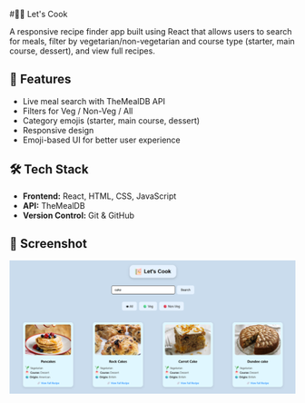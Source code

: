 
#🧑‍🍳 Let's Cook

A responsive recipe finder app built using React that allows users to search for meals, filter by vegetarian/non-vegetarian and course type (starter, main course, dessert), and view full recipes.

## 🚀 Features

- Live meal search with TheMealDB API
- Filters for Veg / Non-Veg / All
- Category emojis (starter, main course, dessert)
- Responsive design
- Emoji-based UI for better user experience

## 🛠️ Tech Stack

- **Frontend:** React, HTML, CSS, JavaScript
- **API:** TheMealDB
- **Version Control:** Git & GitHub

## 📸 Screenshot

![App Screenshot](./Lets-Cook.png)





